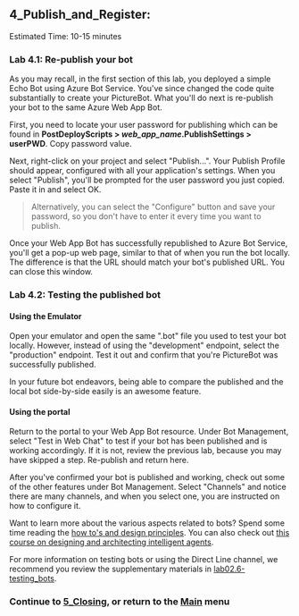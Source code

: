 ## 4_Publish_and_Register:
Estimated Time: 10-15 minutes

### Lab 4.1: Re-publish your bot

As you may recall, in the first section of this lab, you deployed a simple Echo Bot using Azure Bot Service. You've since changed the code quite substantially to create your PictureBot. What you'll do next is re-publish your bot to the same Azure Web App Bot.

First, you need to locate your user password for publishing which can be found in **PostDeployScripts > _web_app_name_.PublishSettings > userPWD**. Copy password value.

Next, right-click on your project and select "Publish...". Your Publish Profile should appear, configured with all your application's settings. When you select "Publish", you'll be prompted for the user password you just copied. Paste it in and select OK.  

> Alternatively, you can select the "Configure" button and save your password, so you don't have to enter it every time you want to publish.

Once your Web App Bot has successfully republished to Azure Bot Service, you'll get a pop-up web page, similar to that of when you run the bot locally. The difference is that the URL should match your bot's published URL. You can close this window.  


### Lab 4.2: Testing the published bot

#### Using the Emulator

Open your emulator and open the same ".bot" file you used to test your bot locally. However, instead of using the "development" endpoint, select the "production" endpoint. Test it out and confirm that you're PictureBot was successfully published.  

In your future bot endeavors, being able to compare the published and the local bot side-by-side easily is an awesome feature. 


#### Using the portal

Return to the portal to your Web App Bot resource. Under Bot Management, select "Test in Web Chat" to test if your bot has been published and is working accordingly. If it is not, review the previous lab, because you may have skipped a step. Re-publish and return here.

After you've confirmed your bot is published and working, check out some of the other features under Bot Management. Select "Channels" and notice there are many channels, and when you select one, you are instructed on how to configure it. 

Want to learn more about the various aspects related to bots? Spend some time reading the [how to's and design principles](https://docs.microsoft.com/en-us/azure/bot-service/bot-service-design-principles?view=azure-bot-service-4.0). You can also check out [this course on designing and architecting intelligent agents](https://aka.ms/daaia).  

For more information on testing bots or using the Direct Line channel, we recommend you review the supplementary materials in [lab02.6-testing_bots](../lab02.6-testing_bots/0_README.md).

### Continue to [5_Closing](./5_Closing.md), or return to the [Main](../../README.md) menu
